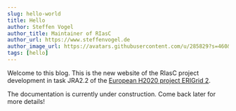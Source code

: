 ```yaml
---
slug: hello-world
title: Hello
author: Steffen Vogel
author_title: Maintainer of RIasC
author_url: https://www.steffenvogel.de
author_image_url: https://avatars.githubusercontent.com/u/285829?s=460&v=4
tags: [hello]
---
```


Welcome to this blog. This is the new website of the RIasC project development in task JRA2.2 of the [European H2020 project ERIGrid 2](https://erigrid2.eu).

The documentation is currently under construction. Come back later for more details!

